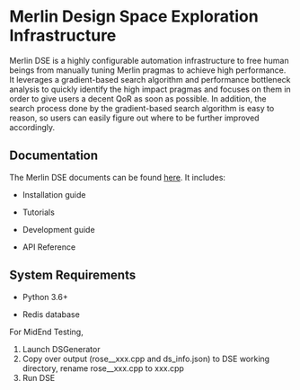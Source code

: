 Merlin Design Space Exploration Infrastructure
==============================================

Merlin DSE is a highly configurable automation infrastructure to free human
beings from manually tuning Merlin pragmas to achieve high performance.
It leverages a gradient-based search algorithm and performance bottleneck analysis
to quickly identify the high impact pragmas and focuses on them in order to give
users a decent QoR as soon as possible. In addition, the search process done by
the gradient-based search algorithm is easy to reason, so users can easily figure
out where to be further improved accordingly.

## Documentation

The Merlin DSE documents can be found
[here](https://falcon-computing.github.io/Merlin_DSE).
It includes:

* Installation guide

* Tutorials

* Development guide

* API Reference

## System Requirements

* Python 3.6+

* Redis database

For MidEnd Testing,
1. Launch DSGenerator
2. Copy over output (rose__xxx.cpp and ds_info.json) to DSE working directory, rename rose__xxx.cpp to xxx.cpp
3. Run DSE
